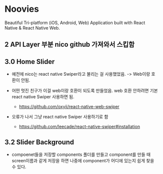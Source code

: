 # Noovies

Beautiful Tri-platform (iOS, Android, Web) Application built with React Native & React Native Web.

## 2 API Layer 부분 nico github 가져와서 스킵함

## 3.0 Home Slider

- 예전에 nico는 react native Swiper라고 불리는 걸 사용했었음. -> Web이랑 호환이 안됨.
- 어떤 멋진 친구가 이걸 web이랑 호환이 되도록 만들었음. web 호환 안하려면 기본react native Swiper 사용하면 됨.

  - https://github.com/oxyii/react-native-web-swiper

- 오류가 나서 그냥 react native Swiper 사용하기로 함
  - https://github.com/leecade/react-native-swiper#installation

## 3.2 Slider Background

- compoenet들을 저장할 components 폴더를 만들고 component를 만들 때 screen이름과 같게 저장을 하면 나중에 component가 어디에 있는지 쉽게 찾을 수 있다.
